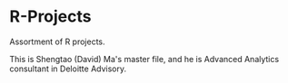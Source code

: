 # R-Projects
Assortment of R projects. 

This is Shengtao (David) Ma's master file, and he is Advanced Analytics consultant in Deloitte Advisory.

